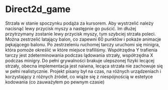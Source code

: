 # Direct2d_game

Strzała w stanie spoczynku podąża za kursorem.
Aby wystrzelić należy nacisnąć lewy przycisk myszy a następnie go puścić.
Im dłużej przytrzymany zostanie lewy przycisk myszy, tym szybciej strzała poleci.
Można zestrzelić latający balon, co zapewni 60 punktów i pokaże animacje pękającego balonu.
Po zestrzeleniu ruchomej tarczy uruchomi się minigra, która pomoże określić w które miejsce trafiliśmy.
Współrzędna Y trafienia tarczy jest zdeterminowania podczas lądowania strzały, współrzędna X podczas minigry.
Do pełni grywalności brakuje ulepszonej fizyki lecącej strzały, obecna implementacja jest naiwna, lecąca strzała nie zachowuje się w pełni realistycznie.
Projekt pisany był na czas, na różnych urządzeniach i korzystający z różnych źródeł, co wiąże się z niespójnością w estetyce kodowania (co zauważyłem po pewnym czasie)
